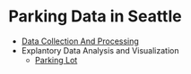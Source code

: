 # Parking Data in Seattle

- [Data Collection And Processing](DataCollectionAndProcessing.md)
- Explantory Data Analysis and Visualization
  - [Parking Lot](EDA_ParkingLot.ipynb)